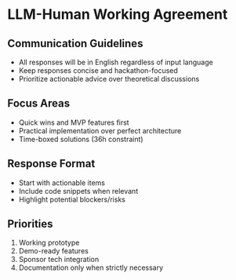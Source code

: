 # LLM-Human Working Agreement

## Communication Guidelines
- All responses will be in English regardless of input language
- Keep responses concise and hackathon-focused
- Prioritize actionable advice over theoretical discussions

## Focus Areas
- Quick wins and MVP features first
- Practical implementation over perfect architecture
- Time-boxed solutions (36h constraint)

## Response Format
- Start with actionable items
- Include code snippets when relevant
- Highlight potential blockers/risks

## Priorities
1. Working prototype
2. Demo-ready features
3. Sponsor tech integration
4. Documentation only when strictly necessary
